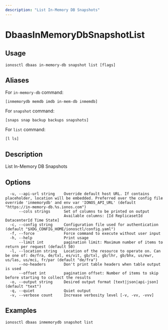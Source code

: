 ```yaml
---
description: "List In-Memory DB Snapshots"
---
```


# DbaasInMemoryDbSnapshotList

## Usage

```text
ionosctl dbaas in-memory-db snapshot list [flags]
```

## Aliases

For `in-memory-db` command:

```text
[inmemorydb memdb imdb in-mem-db inmemdb]
```

For `snapshot` command:

```text
[snaps snap backup backups snapshots]
```

For `list` command:

```text
[l ls]
```

## Description

List In-Memory DB Snapshots

## Options

```text
  -u, --api-url string    Override default host URL. If contains placeholder, location will be embedded. Preferred over the config file override 'inmemorydb' and env var 'IONOS_API_URL' (default "https://in-memory-db.%s.ionos.com")
      --cols strings      Set of columns to be printed on output 
                          Available columns: [Id ReplicasetId DatacenterId Time State]
  -c, --config string     Configuration file used for authentication (default "$XDG_CONFIG_HOME/ionosctl/config.yaml")
  -f, --force             Force command to execute without user input
  -h, --help              Print usage
      --limit int         pagination limit: Maximum number of items to return per request (default 50)
  -l, --location string   Location of the resource to operate on. Can be one of: de/fra, de/txl, es/vit, gb/txl, gb/lhr, gb/bhx, us/ewr, us/las, us/mci, fr/par (default "de/fra")
      --no-headers        Don't print table headers when table output is used
      --offset int        pagination offset: Number of items to skip before starting to collect the results
  -o, --output string     Desired output format [text|json|api-json] (default "text")
  -q, --quiet             Quiet output
  -v, --verbose count     Increase verbosity level [-v, -vv, -vvv]
```

## Examples

```text
ionosctl dbaas inmemorydb snapshot list
```

